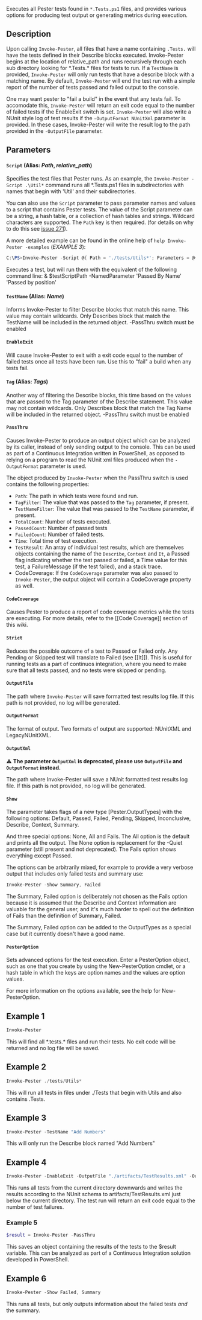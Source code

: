 Executes all Pester tests found in `*.Tests.ps1` files, and provides various
options for producing test output or generating metrics during execution.

## Description

Upon calling `Invoke-Pester`, all files that have a name containing `.Tests.` will have the tests defined in their Describe blocks executed. Invoke-Pester begins at the location of relative_path and runs recursively through each sub directory looking for \*.Tests.\* files for tests to run. If a `TestName` is provided, `Invoke-Pester` will only run tests that have a describe block with a matching name. By default, `Invoke-Pester` will end the test run with a simple report of the number of tests passed and failed output to the console.

One may want pester to "fail a build" in the event that any tests fail. To accomodate this, `Invoke-Pester` will return an exit code equal to the number of failed tests if the EnableExit switch is set. `Invoke-Pester` will also write a NUnit style log of test results if the `-OutputFormat NUnitXml` parameter is provided. In these cases, Invoke-Pester will write the result log to the path provided in the `-OutputFile` parameter.

## Parameters

#### `Script` (Alias: _Path_, _relative_path_)

Specifies the test files that Pester runs. As an example, the `Invoke-Pester -Script .\Util*` command runs all *.Tests.ps1 files in subdirectories with names that begin with 'Util' and their subdirectories.

You can also use the `Script` parameter to pass parameter names and values to a script that contains Pester tests. The value of the Script parameter can be a string, a hash table, or a collection of hash tables and strings. Wildcard characters are supported. The `Path` key is then required. (for details on why to do this see [issue 271](https://github.com/pester/Pester/issues/271)).

A more detailed example can be found in the online help of `help Invoke-Pester -examples` (*EXAMPLE 3*):

``` powershell
C:\PS>Invoke-Pester -Script @{ Path = './tests/Utils*'; Parameters = @{ NamedParameter = 'Passed By Name' }; Arguments = @('Passed by position') }
```

Executes a test, but will run them with the equivalent of the following command line:  & $testScriptPath -NamedParameter 'Passed By Name' 'Passed by position'

#### `TestName` (Alias: _Name_)

Informs Invoke-Pester to filter Describe blocks that match this name. This value may contain wildcards. Only Describes block that match the TestName will be included in the returned object. -PassThru switch must be enabled

#### `EnableExit`

Will cause Invoke-Pester to exit with a exit code equal to the number of failed tests once all tests have been run. Use this to "fail" a build when any tests fail.

#### `Tag` (Alias: _Tags_)

Another way of filtering the Describe blocks, this time based on the values that are passed to the Tag parameter of the Describe statement.  This value may not contain wildcards. Only Describes block that match the Tag Name will be included in the returned object. -PassThru switch must be enabled

#### `PassThru`

Causes Invoke-Pester to produce an output object which can be analyzed by its caller, instead of only sending output to the console.  This can be used as part of a Continuous Integration written in PowerShell, as opposed to relying on a program to read the NUnit xml files produced when the `-OutputFormat` parameter is used.

The object produced by `Invoke-Pester` when the PassThru switch is used contains the following properties:

- `Path`:  The path in which tests were found and run.
- `TagFilter`:  The value that was passed to the `Tag` parameter, if present.
- `TestNameFilter`:  The value that was passed to the `TestName` parameter, if present.
- `TotalCount`:  Number of tests executed.
- `PassedCount`:  Number of passed tests
- `FailedCount`:  Number of failed tests.
- `Time`:  Total time of test execution.
- `TestResult`:  An array of individual test results, which are themselves objects containing the name of the `Describe`, `Context` and `It`, a Passed flag indicating whether the test passed or failed, a Time value for this test, a FailureMessage (if the test failed), and a stack trace.
- CodeCoverage:  If the `CodeCoverage` parameter was also passed to `Invoke-Pester`, the output object will contain a CodeCoverage property as well.

#### `CodeCoverage`

Causes Pester to produce a report of code coverage metrics while the tests are executing.  For more details, refer to the [[Code Coverage]] section of this wiki.

#### `Strict`

Reduces the possible outcome of a test to Passed or Failed only. Any Pending or Skipped test will translate to Failed (see [[It]]). This is useful for running tests as a part of continuos integration, where you need to make sure that all tests passed, and no tests were skipped or pending.

#### `OutputFile`

The path where `Invoke-Pester` will save formatted test results log file. If this path is not provided, no log will be generated.

#### `OutputFormat`

The format of output. Two formats of output are supported: NUnitXML and LegacyNUnitXML.

#### `OutputXml`

:warning: **The parameter `OutputXml` is deprecated, please use `OutputFile` and `OutputFormat` instead.**

The path where Invoke-Pester will save a NUnit formatted test results log file.
If this path is not provided, no log will be generated.

#### `Show`

The parameter takes flags of a new type [Pester.OutputTypes] with the following options: Default, Passed, Failed, Pending,
Skipped, Inconclusive, Describe, Context, Summary.

And three special options: None, All and Fails. The All option is the default and prints all the output. The None option is replacement for the -Quiet parameter (still present and not deprecated). The Fails option shows everything except Passed.

The options can be arbitrarily mixed, for example to provide a very verbose output that includes only failed tests and summary use:

```powershell
Invoke-Pester -Show Summary, Failed
```

The Summary, Failed option is deliberately not chosen as the Fails option because it is assumed that the Describe and Context information are valuable for the general user, and it's much harder to spell out the definition of Fails than the definition of Summary, Failed.

The Summary, Failed option can be added to the OutputTypes as a special case but it currently doesn't have a good name.

#### `PesterOption`

Sets advanced options for the test execution.  Enter a PesterOption object, such as one that you create by using the New-PesterOption cmdlet, or a hash table in which the keys are option names and the values are option values.

For more information on the options available, see the help for New-PesterOption.

## Example 1

```powershell
Invoke-Pester
```

This will find all \*.tests.\* files and run their tests. No exit code will be returned and no log file will be saved.

## Example 2

```powershell
Invoke-Pester ./tests/Utils*
```

This will run all tests in files under ./Tests that begin with Utils and also contains .Tests.

## Example 3

```powershell
Invoke-Pester -TestName "Add Numbers"
```

This will only run the Describe block named "Add Numbers"

## Example 4

```powershell
Invoke-Pester -EnableExit -OutputFile "./artifacts/TestResults.xml" -OutputFormat NUnitXml
```

This runs all tests from the current directory downwards and writes the results according to the NUnit schema to artifacts/TestResults.xml just below the current directory. The test run will return an exit code equal to the number of test failures.

### Example 5

```powershell
$result = Invoke-Pester -PassThru
```

This saves an object containing the results of the tests to the $result variable.  This can be analyzed as part of a Continuous Integration solution developed in PowerShell.

## Example 6

```powershell
Invoke-Pester -Show Failed, Summary
```

This runs all tests, but only outputs information about the failed tests _and_ the summary.
